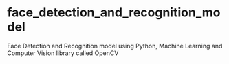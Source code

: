 # face_detection_and_recognition_model
 Face Detection and Recognition model using Python, Machine Learning and Computer Vision library called OpenCV
